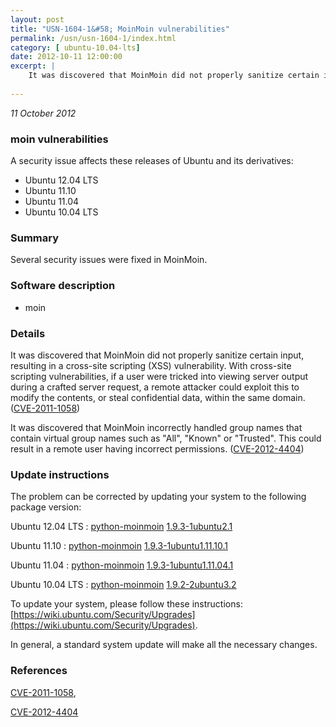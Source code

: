 ```yaml
---
layout: post
title: "USN-1604-1&#58; MoinMoin vulnerabilities"
permalink: /usn/usn-1604-1/index.html
category: [ ubuntu-10.04-lts]
date: 2012-10-11 12:00:00
excerpt: |
    It was discovered that MoinMoin did not properly sanitize certain input, resulting in a cross-site scripting (XSS) vulnerability. With cross-site scripting vulnerabilities, if a user were tricked into viewing server output during a crafted server request, a remote attacker could exploit this to modify the contents, or steal confidential data, within the same domain. ([CVE-2011-1058](http://people.ubuntu.com/~ubuntu-security/cve/CVE-2011-1058))
    
--- 
```

 
 

*11 October 2012*

### moin vulnerabilities

A security issue affects these releases of Ubuntu and its derivatives:

* Ubuntu 12.04 LTS
* Ubuntu 11.10
* Ubuntu 11.04
* Ubuntu 10.04 LTS

### Summary

Several security issues were fixed in MoinMoin. 

### Software description

* moin 

### Details

It was discovered that MoinMoin did not properly sanitize certain input, resulting in a cross-site scripting (XSS) vulnerability. With cross-site scripting vulnerabilities, if a user were tricked into viewing server output during a crafted server request, a remote attacker could exploit this to modify the contents, or steal confidential data, within the same domain. ([CVE-2011-1058](http://people.ubuntu.com/~ubuntu-security/cve/CVE-2011-1058))

It was discovered that MoinMoin incorrectly handled group names that contain virtual group names such as &quot;All&quot;, &quot;Known&quot; or &quot;Trusted&quot;. This could result in a remote user having incorrect permissions. ([CVE-2012-4404](http://people.ubuntu.com/~ubuntu-security/cve/CVE-2012-4404)) 

### Update instructions

The problem can be corrected by updating your system to the following package version:

Ubuntu 12.04 LTS
 : [python-moinmoin](https://launchpad.net/ubuntu/+source/moin) <span> [1.9.3-1ubuntu2.1](https://launchpad.net/ubuntu/+source/moin/1.9.3-1ubuntu2.1) </span> 

Ubuntu 11.10
 : [python-moinmoin](https://launchpad.net/ubuntu/+source/moin) <span> [1.9.3-1ubuntu1.11.10.1](https://launchpad.net/ubuntu/+source/moin/1.9.3-1ubuntu1.11.10.1) </span> 

Ubuntu 11.04
 : [python-moinmoin](https://launchpad.net/ubuntu/+source/moin) <span> [1.9.3-1ubuntu1.11.04.1](https://launchpad.net/ubuntu/+source/moin/1.9.3-1ubuntu1.11.04.1) </span> 

Ubuntu 10.04 LTS
 : [python-moinmoin](https://launchpad.net/ubuntu/+source/moin) <span> [1.9.2-2ubuntu3.2](https://launchpad.net/ubuntu/+source/moin/1.9.2-2ubuntu3.2) </span> 

To update your system, please follow these instructions: [https://wiki.ubuntu.com/Security/Upgrades](https://wiki.ubuntu.com/Security/Upgrades).

In general, a standard system update will make all the necessary changes. 

### References

 
 [CVE-2011-1058](http://people.ubuntu.com/~ubuntu-security/cve/CVE-2011-1058), 

 [CVE-2012-4404](http://people.ubuntu.com/~ubuntu-security/cve/CVE-2012-4404)
 

